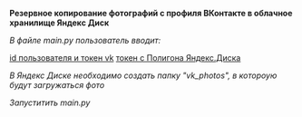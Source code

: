 **Резервное копирование фотографий с профиля ВКонтакте в облачное хранилище Яндекс Диск**

*В файле main.py пользователь вводит:*

[id пользователя и токен vk](https://vk.com/dev/implicit_flow_user)
[токен с Полигона Яндекс.Диска](https://yandex.ru/dev/disk/poligon/) 

*В Яндекс Диске необходимо создать папку "vk_photos", в котороую будут загружаться фото*


*Запуститить main.py*
